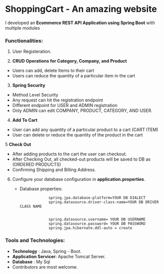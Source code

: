 # ShoppingCart - An amazing website 


I developed an  **Ecommerce REST API Application using Spring Boot** with multiple
modules


### Functionalities:

1. User Registeration.

2. **CRUD Operations for Category, Company, and Product**

* Users can add, delete Items to their cart
* Users can reduce the quantity of a particular item in the cart 


3. **Spring Security**

* Method Level Security
* Any request can hit the registration endpoint
* Different endpoint for USER and ADMIN registration
* Only ADMIN can edit COMPANY, PRODUCT, CATEGORY, AND USER.

4. **Add To Cart**

* User can add any quantity of a particular product to a cart (CART ITEM)
* User can delete or reduce the quantity of the product in the cart


5 **Check Out**
* After adding products to the cart the user can checkout.
* After Checking Out, all checked-out products will be saved to DB as (ORDERED PRODUCTS)
* Confirming Shipping and Billing Address.



6. Configure your database configuration in **application.properties**.

   * Database properties:

 
                      spring.jpa.database-platform=YOUR DB DIALECT
                      spring.datasource.driver-class-name=YOUR DB DRIVER CLASS NAME


                      spring.datasource.username= YOUR DB USERNAME
                      spring.datasource.password= YOUR DB PASSWORD
                      spring.jpa.hibernate.ddl-auto = create

### Tools and Technologies:

* **Technology** :  Java, Spring - Boot.
* **Application Servicer**: Apache Tomcat Server.
* **Database** : My Sql
* Contributors are most welcome.

     

